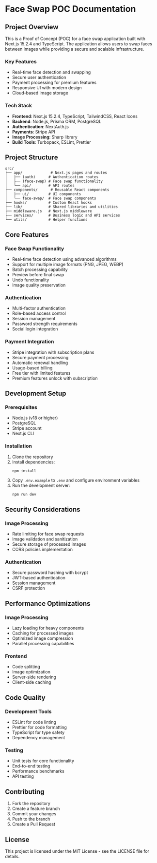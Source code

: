 # Face Swap POC Documentation

## Project Overview

This is a Proof of Concept (POC) for a face swap application built with Next.js 15.2.4 and TypeScript. The application allows users to swap faces between images while providing a secure and scalable infrastructure.

### Key Features
- Real-time face detection and swapping
- Secure user authentication
- Payment processing for premium features
- Responsive UI with modern design
- Cloud-based image storage

### Tech Stack
- **Frontend**: Next.js 15.2.4, TypeScript, TailwindCSS, React Icons
- **Backend**: Node.js, Prisma ORM, PostgreSQL
- **Authentication**: NextAuth.js
- **Payments**: Stripe API
- **Image Processing**: Sharp library
- **Build Tools**: Turbopack, ESLint, Prettier

## Project Structure

```
src/
├── app/             # Next.js pages and routes
│   ├── (auth)      # Authentication routes
│   ├── (face-swap) # Face swap functionality
│   └── api/        # API routes
├── components/      # Reusable React components
│   ├── ui/         # UI components
│   └── face-swap/  # Face swap components
├── hooks/          # Custom React hooks
├── lib/            # Shared libraries and utilities
├── middleware.js   # Next.js middleware
├── services/       # Business logic and API services
└── utils/          # Helper functions
```

## Core Features

### Face Swap Functionality
- Real-time face detection using advanced algorithms
- Support for multiple image formats (PNG, JPEG, WEBP)
- Batch processing capability
- Preview before final swap
- Undo functionality
- Image quality preservation

### Authentication
- Multi-factor authentication
- Role-based access control
- Session management
- Password strength requirements
- Social login integration

### Payment Integration
- Stripe integration with subscription plans
- Secure payment processing
- Automatic renewal handling
- Usage-based billing
- Free tier with limited features
- Premium features unlock with subscription

## Development Setup

### Prerequisites
- Node.js (v18 or higher)
- PostgreSQL
- Stripe account
- Next.js CLI

### Installation
1. Clone the repository
2. Install dependencies:
   ```bash
   npm install
   ```
3. Copy `.env.example` to `.env` and configure environment variables
4. Run the development server:
   ```bash
   npm run dev
   ```

## Security Considerations

### Image Processing
- Rate limiting for face swap requests
- Image validation and sanitization
- Secure storage of processed images
- CORS policies implementation

### Authentication
- Secure password hashing with bcrypt
- JWT-based authentication
- Session management
- CSRF protection

## Performance Optimizations

### Image Processing
- Lazy loading for heavy components
- Caching for processed images
- Optimized image compression
- Parallel processing capabilities

### Frontend
- Code splitting
- Image optimization
- Server-side rendering
- Client-side caching

## Code Quality

### Development Tools
- ESLint for code linting
- Prettier for code formatting
- TypeScript for type safety
- Dependency management

### Testing
- Unit tests for core functionality
- End-to-end testing
- Performance benchmarks
- API testing

## Contributing

1. Fork the repository
2. Create a feature branch
3. Commit your changes
4. Push to the branch
5. Create a Pull Request

## License

This project is licensed under the MIT License - see the LICENSE file for details.
